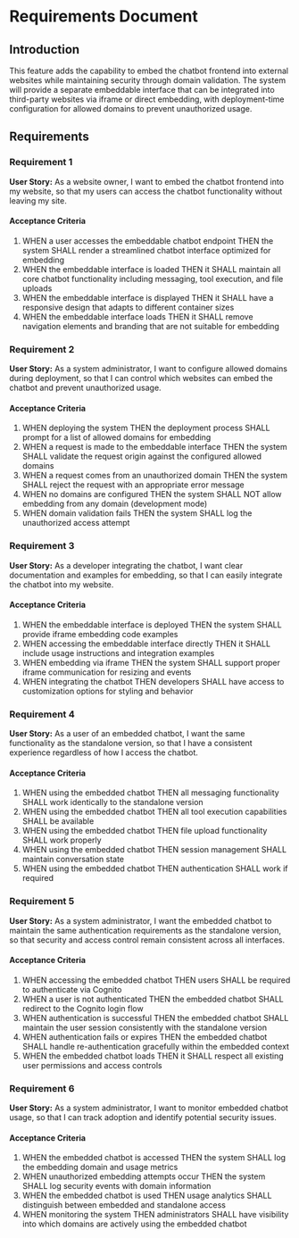 # Requirements Document

## Introduction

This feature adds the capability to embed the chatbot frontend into external websites while maintaining security through domain validation. The system will provide a separate embeddable interface that can be integrated into third-party websites via iframe or direct embedding, with deployment-time configuration for allowed domains to prevent unauthorized usage.

## Requirements

### Requirement 1

**User Story:** As a website owner, I want to embed the chatbot frontend into my website, so that my users can access the chatbot functionality without leaving my site.

#### Acceptance Criteria

1. WHEN a user accesses the embeddable chatbot endpoint THEN the system SHALL render a streamlined chatbot interface optimized for embedding
2. WHEN the embeddable interface is loaded THEN it SHALL maintain all core chatbot functionality including messaging, tool execution, and file uploads
3. WHEN the embeddable interface is displayed THEN it SHALL have a responsive design that adapts to different container sizes
4. WHEN the embeddable interface loads THEN it SHALL remove navigation elements and branding that are not suitable for embedding

### Requirement 2

**User Story:** As a system administrator, I want to configure allowed domains during deployment, so that I can control which websites can embed the chatbot and prevent unauthorized usage.

#### Acceptance Criteria

1. WHEN deploying the system THEN the deployment process SHALL prompt for a list of allowed domains for embedding
2. WHEN a request is made to the embeddable interface THEN the system SHALL validate the request origin against the configured allowed domains
3. WHEN a request comes from an unauthorized domain THEN the system SHALL reject the request with an appropriate error message
4. WHEN no domains are configured THEN the system SHALL NOT allow embedding from any domain (development mode)
5. WHEN domain validation fails THEN the system SHALL log the unauthorized access attempt

### Requirement 3

**User Story:** As a developer integrating the chatbot, I want clear documentation and examples for embedding, so that I can easily integrate the chatbot into my website.

#### Acceptance Criteria

1. WHEN the embeddable interface is deployed THEN the system SHALL provide iframe embedding code examples
2. WHEN accessing the embeddable interface directly THEN it SHALL include usage instructions and integration examples
3. WHEN embedding via iframe THEN the system SHALL support proper iframe communication for resizing and events
4. WHEN integrating the chatbot THEN developers SHALL have access to customization options for styling and behavior

### Requirement 4

**User Story:** As a user of an embedded chatbot, I want the same functionality as the standalone version, so that I have a consistent experience regardless of how I access the chatbot.

#### Acceptance Criteria

1. WHEN using the embedded chatbot THEN all messaging functionality SHALL work identically to the standalone version
2. WHEN using the embedded chatbot THEN all tool execution capabilities SHALL be available
3. WHEN using the embedded chatbot THEN file upload functionality SHALL work properly
4. WHEN using the embedded chatbot THEN session management SHALL maintain conversation state
5. WHEN using the embedded chatbot THEN authentication SHALL work if required

### Requirement 5

**User Story:** As a system administrator, I want the embedded chatbot to maintain the same authentication requirements as the standalone version, so that security and access control remain consistent across all interfaces.

#### Acceptance Criteria

1. WHEN accessing the embedded chatbot THEN users SHALL be required to authenticate via Cognito
2. WHEN a user is not authenticated THEN the embedded chatbot SHALL redirect to the Cognito login flow
3. WHEN authentication is successful THEN the embedded chatbot SHALL maintain the user session consistently with the standalone version
4. WHEN authentication fails or expires THEN the embedded chatbot SHALL handle re-authentication gracefully within the embedded context
5. WHEN the embedded chatbot loads THEN it SHALL respect all existing user permissions and access controls

### Requirement 6

**User Story:** As a system administrator, I want to monitor embedded chatbot usage, so that I can track adoption and identify potential security issues.

#### Acceptance Criteria

1. WHEN the embedded chatbot is accessed THEN the system SHALL log the embedding domain and usage metrics
2. WHEN unauthorized embedding attempts occur THEN the system SHALL log security events with domain information
3. WHEN the embedded chatbot is used THEN usage analytics SHALL distinguish between embedded and standalone access
4. WHEN monitoring the system THEN administrators SHALL have visibility into which domains are actively using the embedded chatbot